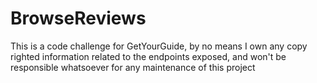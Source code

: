 # BrowseReviews

This is a code challenge for GetYourGuide, by no means I own any copy righted information related to the endpoints exposed, and won't be responsible whatsoever for any maintenance of this project
